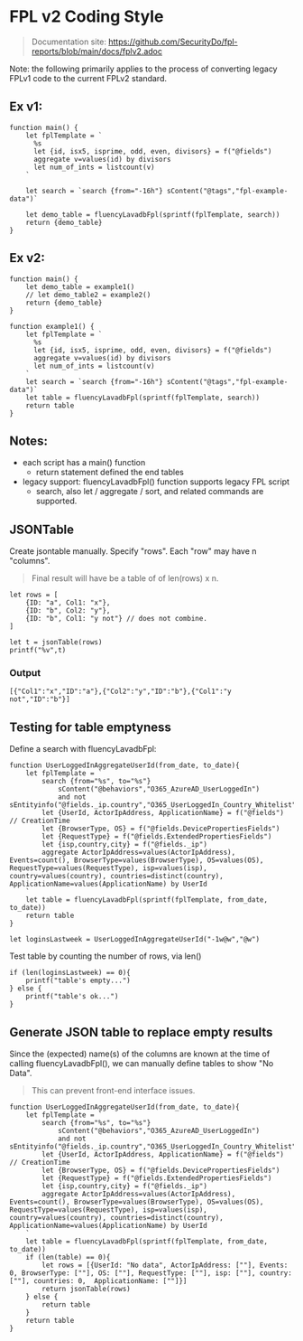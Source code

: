 # FPL v2 Coding Style

> Documentation site:
https://github.com/SecurityDo/fpl-reports/blob/main/docs/fplv2.adoc

Note: the following primarily applies to the process of converting legacy FPLv1 code to the current FPLv2 standard.

## Ex v1:
```
function main() {
    let fplTemplate = `
      %s
      let {id, isx5, isprime, odd, even, divisors} = f("@fields")
      aggregate v=values(id) by divisors
      let num_of_ints = listcount(v)
    `
    
    let search = `search {from="-16h"} sContent("@tags","fpl-example-data")`
    
    let demo_table = fluencyLavadbFpl(sprintf(fplTemplate, search))
    return {demo_table}
}
```

## Ex v2:
```
function main() {    
    let demo_table = example1()
    // let demo_table2 = example2()
    return {demo_table}
}

function example1() {
    let fplTemplate = `
      %s
      let {id, isx5, isprime, odd, even, divisors} = f("@fields")
      aggregate v=values(id) by divisors
      let num_of_ints = listcount(v)
    `
    let search = `search {from="-16h"} sContent("@tags","fpl-example-data")`
    let table = fluencyLavadbFpl(sprintf(fplTemplate, search))
    return table
}
```

## Notes:
* each script has a main() function
    * return statement defined the end tables
* legacy support: fluencyLavadbFpl() function supports legacy FPL script
    * search, also let / aggregate / sort, and related commands are supported.

## JSONTable

Create jsontable manually. Specify "rows". Each "row" may have n "columns". 
> Final result will have be a table of of len(rows) x n.

```
let rows = [
    {ID: "a", Col1: "x"},
    {ID: "b", Col2: "y"},
    {ID: "b", Col1: "y not"} // does not combine.
]

let t = jsonTable(rows)
printf("%v",t)
```

### Output

```
[{"Col1":"x","ID":"a"},{"Col2":"y","ID":"b"},{"Col1":"y not","ID":"b"}]
```

## Testing for table emptyness

Define a search with fluencyLavadbFpl:
```
function UserLoggedInAggregateUserId(from_date, to_date){
    let fplTemplate = `
        search {from="%s", to="%s"}
            sContent("@behaviors","O365_AzureAD_UserLoggedIn")
            and not sEntityinfo("@fields._ip.country","O365_UserLoggedIn_Country_Whitelist")
        let {UserId, ActorIpAddress, ApplicationName} = f("@fields") // CreationTime
        let {BrowserType, OS} = f("@fields.DevicePropertiesFields")
        let {RequestType} = f("@fields.ExtendedPropertiesFields")
        let {isp,country,city} = f("@fields._ip")
        aggregate ActorIpAddress=values(ActorIpAddress), Events=count(), BrowserType=values(BrowserType), OS=values(OS), RequestType=values(RequestType), isp=values(isp), country=values(country), countries=distinct(country), ApplicationName=values(ApplicationName) by UserId
    `
    let table = fluencyLavadbFpl(sprintf(fplTemplate, from_date, to_date))
    return table
}

let loginsLastweek = UserLoggedInAggregateUserId("-1w@w","@w")
```

Test table by counting the number of rows, via len()

```
if (len(loginsLastweek) == 0){
    printf("table's empty...")
} else {
    printf("table's ok...")
}

```

## Generate JSON table to replace empty results

Since the (expected) name(s) of the columns are known at the time of calling fluencyLavadbFpl(), we can manually define tables to show "No Data".
> This can prevent front-end interface issues.

```
function UserLoggedInAggregateUserId(from_date, to_date){
    let fplTemplate = `
        search {from="%s", to="%s"}
            sContent("@behaviors","O365_AzureAD_UserLoggedIn")
            and not sEntityinfo("@fields._ip.country","O365_UserLoggedIn_Country_Whitelist")
        let {UserId, ActorIpAddress, ApplicationName} = f("@fields") // CreationTime
        let {BrowserType, OS} = f("@fields.DevicePropertiesFields")
        let {RequestType} = f("@fields.ExtendedPropertiesFields")
        let {isp,country,city} = f("@fields._ip")
        aggregate ActorIpAddress=values(ActorIpAddress), Events=count(), BrowserType=values(BrowserType), OS=values(OS), RequestType=values(RequestType), isp=values(isp), country=values(country), countries=distinct(country), ApplicationName=values(ApplicationName) by UserId
    `
    let table = fluencyLavadbFpl(sprintf(fplTemplate, from_date, to_date))
    if (len(table) == 0){
        let rows = [{UserId: "No data", ActorIpAddress: [""], Events: 0, BrowserType: [""], OS: [""], RequestType: [""], isp: [""], country: [""], countries: 0,  ApplicationName: [""]}]
        return jsonTable(rows)
    } else {
        return table
    }
    return table
}
```




